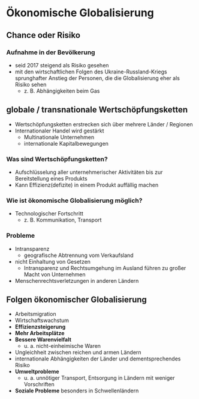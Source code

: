 # Ökonomische Globalisierung

## Chance oder Risiko

### Aufnahme in der Bevölkerung

- seid 2017 steigend als Risiko gesehen
- mit den wirtschaftlichen Folgen des Ukraine-Russland-Kriegs sprunghafter Anstieg der Personen, die die Globalisierung eher als Risiko sehen
  - z. B. Abhängigkeiten beim Gas

## globale / transnationale Wertschöpfungsketten

- Wertschöpfungsketten erstrecken sich über mehrere Länder / Regionen
- Internationaler Handel wird gestärkt
  - Multinationale Unternehmen
  - internationale Kapitalbewegungen

### Was sind Wertschöpfungsketten?

- Aufschlüsselung aller unternehmerischer Aktivitäten bis zur Bereitstellung eines Produkts
- Kann Effizienz(defizite) in einem Produkt auffällig machen

### Wie ist ökonomische Globalisierung möglich?

- Technologischer Fortschritt
	- z. B. Kommunikation, Transport

### Probleme

- Intransparenz
  - geografische Abtrennung vom Verkaufsland
- nicht Einhaltung von Gesetzen
  - Intransparenz und Rechtsumgehung im Ausland führen zu großer Macht von Unternehmen
- Menschenrechtsverletzungen in anderen Ländern

## Folgen ökonomischer Globalisierung

- Arbeitsmigration
- Wirtschaftswachstum
- **Effizienzsteigerung**
- **Mehr Arbeitsplätze**
- **Bessere Warenvielfalt**
	- u. a. nicht-einheimische Waren
- Ungleichheit zwischen reichen und armen Ländern
- internationale Abhängigkeiten der Länder und dementsprechendes Risiko
- **Umweltprobleme**
	- u. a. unnötiger Transport, Entsorgung in Ländern mit weniger Vorschriften
- **Soziale Probleme** besonders in Schwellenländern




